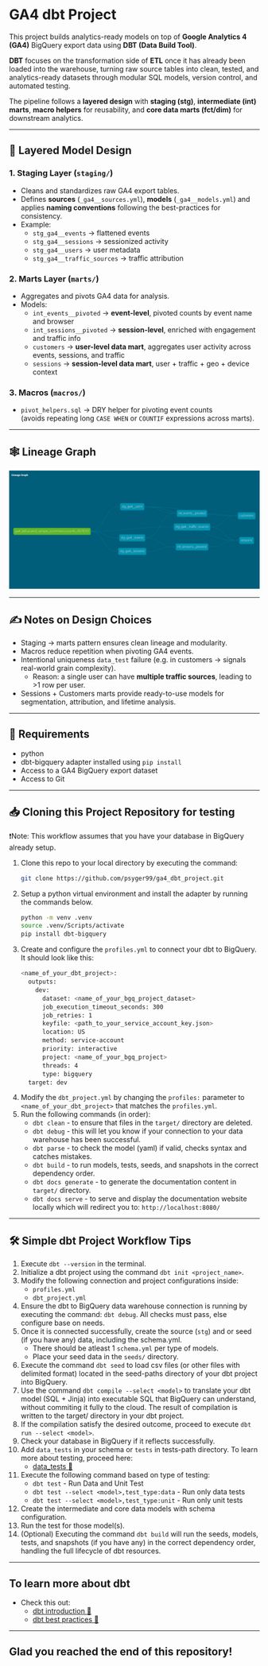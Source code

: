 # GA4 dbt Project

This project builds analytics-ready models on top of **Google Analytics 4 (GA4)** BigQuery export data using **DBT (Data Build Tool)**. 

**DBT** focuses on the transformation side of **ETL**  once it has already been loaded into the warehouse, turning raw source tables into clean, tested, and analytics-ready datasets through modular SQL models, version control, and automated testing.

The pipeline follows a **layered design** with **staging (stg)**, **intermediate (int) marts**, **macro helpers** for reusability, and **core data marts (fct/dim)** for downstream analytics.

---

## 🧩 Layered Model Design

### 1. **Staging Layer (`staging/`)**
- Cleans and standardizes raw GA4 export tables.
- Defines **sources** (`_ga4__sources.yml`), **models** (`_ga4__models.yml`) and applies **naming conventions** following the best-practices for consistency.
- Example:
  - `stg_ga4__events` → flattened events
  - `stg_ga4__sessions` → sessionized activity
  - `stg_ga4__users` → user metadata
  - `stg_ga4__traffic_sources` → traffic attribution
### 2. **Marts Layer (`marts/`)**
- Aggregates and pivots GA4 data for analysis.
- Models:
  - `int_events__pivoted` → **event-level**, pivoted counts by event name and browser
  - `int_sessions__pivoted` → **session-level**, enriched with engagement and traffic info
  - `customers` → **user-level data mart**, aggregates user activity across events, sessions, and traffic
  - `sessions` → **session-level data mart**, user + traffic + geo + device context
### 3. **Macros (`macros/`)**
- `pivot_helpers.sql` → DRY helper for pivoting event counts  
  (avoids repeating long `CASE WHEN` or `COUNTIF` expressions across marts).

---

## 🕸️ Lineage Graph

![lineage_graph](ga4_project_lineage_graph.jpg)

---

## ✍️ Notes on Design Choices

- Staging → marts pattern ensures clean lineage and modularity.
- Macros reduce repetition when pivoting GA4 events.
- Intentional uniqueness `data_test` failure (e.g. in customers → signals real-world grain complexity).
  - Reason: a single user can have **multiple traffic sources**, leading to >1 row per user.  
- Sessions + Customers marts provide ready-to-use models for segmentation, attribution, and lifetime analysis.

---

## 📜 Requirements

- python
- dbt-bigquery adapter installed using `pip install`
- Access to a GA4 BigQuery export dataset
- Access to Git

--- 

## 📥 Cloning this Project Repository for testing

❗Note: This workflow assumes that you have your database in BigQuery already setup. 

1. Clone this repo to your local directory by executing the command:
    ```bash
    git clone https://github.com/psyger99/ga4_dbt_project.git
    ```
2. Setup a python virtual environment and install the adapter by running the commands below.
    ```bash
    python -m venv .venv
    source .venv/Scripts/activate
    pip install dbt-bigquery
    ```
3. Create and configure the `profiles.yml` to connect your dbt to BigQuery. It should look like this:
    ```bash
    <name_of_your_dbt_project>:
      outputs:
        dev:
          dataset: <name_of_your_bgq_project_dataset>
          job_execution_timeout_seconds: 300
          job_retries: 1
          keyfile: <path_to_your_service_account_key.json>  
          location: US
          method: service-account
          priority: interactive
          project: <name_of_your_bgq_project>
          threads: 4
          type: bigquery
      target: dev
    ```
4. Modify the `dbt_project.yml` by changing the `profiles:` parameter to `<name_of_your_dbt_project>` that matches the `profiles.yml`.
5. Run the following commands (in order):
    - `dbt clean` - to ensure that files in the `target/` directory are deleted.
    - `dbt debug` - this will let you know if your connection to your data warehouse has been successful.
    - `dbt parse` - to check the model (yaml) if valid, checks syntax and catches mistakes.
    - `dbt build` - to run models, tests, seeds, and snapshots in the correct dependency order.
    - `dbt docs generate` - to generate the documentation content in `target/` directory.
    - `dbt docs serve` - to serve and display the documentation website locally which will redirect you to: `http://localhost:8080/`

---

## 🛠️ Simple dbt Project Workflow Tips

1. Execute `dbt --version` in the terminal.
2. Initialize a dbt project using the command `dbt init <project_name>`.
3. Modify the following connection and project configurations inside:
    - `profiles.yml`
    - `dbt_project.yml`
4. Ensure the dbt to BigQuery data warehouse connection is running by executing the command: `dbt debug`. All checks must pass, else configure base on needs.
5. Once it is connected successfully, create the source (`stg`) and or seed (if you have any) data, including the schema.yml.
    - There should be atleast 1 `schema.yml` per type of models.
    - Place your seed data in the `seeds/` directory.
6. Execute the command `dbt seed` to load csv files (or other files with delimited format) located in the seed-paths directory of your dbt project into BigQuery.
7. Use the command `dbt compile --select <model>` to translate your dbt model (SQL + Jinja) into executable SQL that BigQuery can understand, without commiting it fully to the cloud. The result of compilation is written to the target/ directory in your dbt project.
8. If the compilation satisfy the desired outcome, proceed to execute `dbt run --select <model>`.
9. Check your database in BigQuery if it reflects successfully.
10. Add `data_tests` in your schema or `tests` in tests-path directory. To learn more about testing, proceed here:
    - [data_tests 🔗](https://docs.getdbt.com/docs/build/data-tests)
11. Execute the following command based on type of testing:
    - `dbt test` - Run Data and Unit Test
    - `dbt test --select <model>,test_type:data` - Run only data tests
    - `dbt test --select <model>,test_type:unit` - Run only unit tests
12. Create the intermediate and core data models with schema configuration.
13. Run the test for those model(s).
14. (Optional) Executing the command `dbt build` will run the seeds, models, tests, and snapshots (if you have any) in the correct dependency order, handling the full lifecycle of dbt resources.

---

## To learn more about dbt
- Check this out: 
    - [dbt introduction 🔗](https://docs.getdbt.com/docs/introduction)
    - [dbt best practices 🔗](https://docs.getdbt.com/best-practices)

---

## Glad you reached the end of this repository!